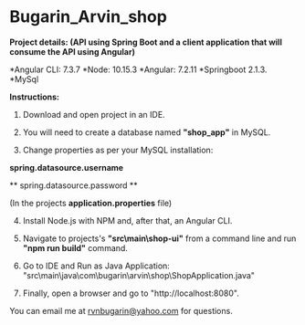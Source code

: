 # Bugarin_Arvin_shop

**Project details: (API using Spring Boot and a client application that will consume the API using Angular)**

*Angular CLI: 7.3.7 *Node: 10.15.3 *Angular: 7.2.11 *Springboot 2.1.3. *MySql

**Instructions:**

1. Download and open project in an IDE.

2. You will need to create a database named **"shop_app"** in MySQL.

3. Change properties as per your MySQL installation:

  **spring.datasource.username**
  
 ** spring.datasource.password **
  
  (In the projects **application.properties** file)
  
4. Install Node.js with NPM and, after that, an Angular CLI.

5. Navigate to projects's **"src\main\shop-ui"** from a command line and run **"npm run build"** command.

6. Go to IDE and Run as Java Application: "src\main\java\com\bugarin\arvin\shop\ShopApplication.java"

7. Finally, open a browser and go to "http://localhost:8080".


You can email me at rvnbugarin@yahoo.com for questions.
